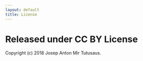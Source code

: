 ```yaml
---
layout: default
title: License
---
```


# Released under CC BY License

Copyright (c) 2018 Josep Anton Mir Tutusaus.
